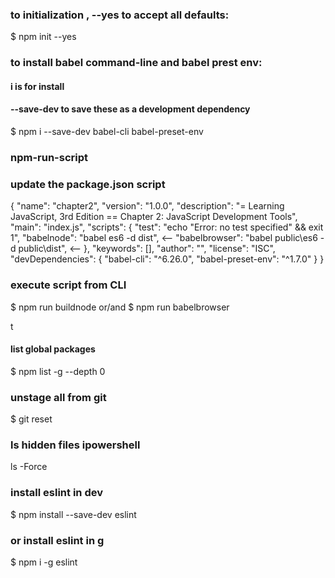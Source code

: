 
### to initialization , --yes to accept all defaults:
$ npm init --yes

### to install babel command-line and babel prest env:
#### i is for install 
#### --save-dev to save these as a development dependency
$ npm i --save-dev babel-cli babel-preset-env
<!-- $ npm i --save-dev babel-cli -->
<!-- $ npm i --save-dev babel-preset-env -->

### npm-run-script 
### update the package.json script

{
  "name": "chapter2",
  "version": "1.0.0",
  "description": "= Learning JavaScript, 3rd Edition  == Chapter 2: JavaScript Development Tools",
  "main": "index.js",
  "scripts": {
    "test": "echo \"Error: no test specified\" && exit 1",
    "babelnode": "babel es6 -d dist",  <--
    "babelbrowser": "babel public\\es6 -d public\\dist", <--
  },
  "keywords": [],
  "author": "",
  "license": "ISC",
  "devDependencies": {
    "babel-cli": "^6.26.0",
    "babel-preset-env": "^1.7.0"
  }
}

### execute script from CLI
$ npm run buildnode
or/and
$ npm run babelbrowser

t
#### list global packages
$ npm list -g --depth 0

### unstage all from git
$ git reset

### ls hidden files ipowershell
ls -Force


### install eslint in dev
$ npm install --save-dev eslint

### or install eslint in g
$ npm i -g eslint